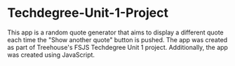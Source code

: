 # Techdegree-Unit-1-Project
This app is a random quote generator that aims to display a different quote each time the "Show another quote" button is pushed. The app was created as part of Treehouse's FSJS Techdegree Unit 1 project.
Additionally, the app was created using JavaScript.
